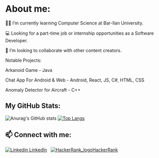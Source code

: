 # About me:



👨‍🎓 I’m currently learning Computer Science at Bar-Ilan University.

💻 Looking for a part-time job or internship opportunities as a Software Developer.

👯 I’m looking to collaborate with other content creators.

Notable Projects:

Arkanoid Game - Java

Chat App For Android & Web - Android, React, JS, C#, HTML, CSS

Anomaly Detector for Aircraft - C++

## My GitHub Stats:


![Anurag's GitHub stats](https://github-readme-stats.vercel.app/api?username=BenEli1&show_icons=true&theme=radical)
[![Top Langs](https://github-readme-stats.vercel.app/api/top-langs/?username=BenEli1&layout=compact&langs_count=6&theme=radical)](https://github.com/anuraghazra/github-readme-stats)



## 📫 Connect with me:

[![Linkedin](https://i.stack.imgur.com/gVE0j.png) LinkedIn](https://www.linkedin.com/in/ben-eli-02103b212/)
&nbsp;
[![HackerRank_logo](https://user-images.githubusercontent.com/92650578/167871596-39b87e9f-1e11-4146-8bab-944a48dad433.png)HackerRank](https://www.hackerrank.com/BenEli)

